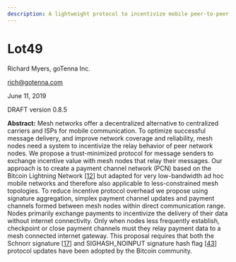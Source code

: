 ```yaml
---
description: A lightweight protocol to incentivize mobile peer-to-peer communication
---
```


# Lot49

Richard Myers, goTenna Inc.

[rich@gotenna.com](mailto:rich@gotenna.com)

June 11, 2019

DRAFT version 0.8.5

**Abstract:** Mesh networks offer a decentralized alternative to centralized carriers and ISPs for mobile communication. To optimize successful message delivery, and improve network coverage and reliability, mesh nodes need a system to incentivize the relay behavior of peer network nodes. We propose a trust-minimized protocol for message senders to exchange incentive value with mesh nodes that relay their messages. Our approach is to create a payment channel network \(PCN\) based on the Bitcoin Lightning Network \[[12](protocol/references.md#12-poon-j-dryja-t-2015-the-bitcoin-lightning-network-url-https-lightning-network-lightning-network-paper-pdf-accessed-29-sep-2018)\] but adapted for very low-bandwidth ad hoc mobile networks and therefore also applicable to less-constrained mesh topologies. To reduce incentive protocol overhead we propose using signature aggregation, simplex payment channel updates and payment channels formed between mesh nodes within direct communication range. Nodes primarily exchange payments to incentivize the delivery of their data without internet connectivity. Only when nodes less frequently establish, checkpoint or close payment channels must they relay payment data to a mesh connected internet gateway. This proposal requires that both the Schnorr signature \[[17](protocol/references.md#17-wuille-p-bip-schnorr-mediawiki-url-https-github-com-sipa-bips-blob-bip-schnorr-bip-schnorr-mediawiki-accessed-29-sep-2018)\] and SIGHASH\_NOINPUT signature hash flag \[[43](protocol/references.md#43-decker-c-bip-0118-mediawiki-url-https-github-com-bitcoin-bips-blob-master-bip-0118-mediawiki-accessed-16-may-2019)\] protocol updates have been adopted by the Bitcoin community.


